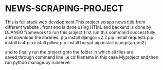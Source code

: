 # NEWS-SCRAPING-PROJECT
This is full stack web development.This project scraps news title from different website . front end is done using HTML and backend is done by DJANGO framework
to run this project first run this command successfully and download the libraries.
pip install django==2.2
pip install requests
pip install bs4
pip install pillow
pip install bcrypt
pip install django[argon2]

and to finally run the project goto the folder in which all files are saved,through command line i.e cd filename in this case Myproject and then run python manage.py runserver

